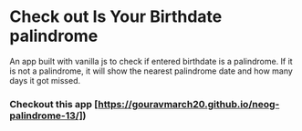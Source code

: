 # Check out Is Your Birthdate palindrome

An app built with vanilla js to check if entered birthdate is a palindrome. If it is not a palindrome, it will show the nearest palindrome date and how many days it got missed.

### Checkout this app  [https://gouravmarch20.github.io/neog-palindrome-13/])
